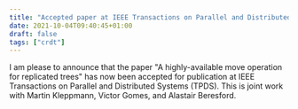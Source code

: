 ```yaml
---
title: "Accepted paper at IEEE Transactions on Parallel and Distributed Systems"
date: 2021-10-04T09:40:45+01:00
draft: false
tags: ["crdt"]
---
```


I am please to announce that the paper "A highly-available move operation for replicated trees" has now been accepted for publication at IEEE Transactions on Parallel and Distributed Systems (TPDS).
This is joint work with Martin Kleppmann, Victor Gomes, and Alastair Beresford.

